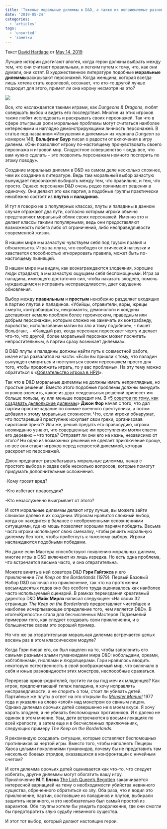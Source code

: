 ```yaml
---
title: 'Тяжелые моральные дилеммы в D&D, а также их неприемлемые разновидности, что продолжают появляться на играх'
date: '2019-05-24'
categories:
  - 'articles'
tags:
  - 'unsorted'
  - 'заметки'
---
```


Текст [David Hartlage](https://vk.com/away.php?to=https%3A%2F%2Fdmdavid.com%2Ftag%2Fauthor%2Fadmin%2F&cc_key=) от [May 14, 2019](https://vk.com/away.php?to=https%3A%2F%2Fdmdavid.com%2Ftag%2Fstrong-moral-dilemmas-in-dd-and-the-unwanted-kind-that-keeps-appearing%2F&cc_key=)

Лучшие истории достигают апогея, когда герои должны выбрать между тем, что они считают правильным, и легким путем к тому, что, как они думали, они хотят. В художественное литературе подобные **моральные дилеммы**раскрывают персонажей. Когда женщина, которая всегда лишь хотела стать королевой, осознает, что кто-то другой лучше подходит для этого, примет ли она корону несмотря на это?

![](https://pp.userapi.com/c853428/v853428649/48744/ImT-N4MShi8.jpg)

Все, кто наслаждается такими играми, как *Dungeons & Dragons*, любят совершать выбор и видеть его последствия. Многие из этих игроков также любят исследовать и раскрывать своих персонажей. Так что в сфере отыгрыша роли моральные проблемы могут считаться наиболее интересными и наглядно демонстрирующими личность персонажей. В статье под названием «Искушения и дилеммы» из журнала *Dungeon* за номером 148, **Вольфганг Баур** писал о радости от включения в игру дилемм. «Они позволяют игроку по-настоящему прочувствовать своего персонажа и игровой мир. Сладостное совершенство – ведь все, что вам нужно сделать – это позволить персонажам немного поспорить по этому поводу».

Создание моральных дилемм в D&D на самом деле несколько сложнее, чем их создание в литературе. Ведь там моральный выбор зачастую вынуждает персонажей выбирать между тем, что правильно, и тем, что просто. Однако персонажи D&D очень редко принимают решения в одиночку. Они делают это как партия, а подобные группы практически неизбежно состоят из **плутов** и **паладинов**.

И тут я говорю не о популярных классах, плуты и паладины в данном случае отражают два пути, согласно которым игроки обычно представляют моральный облик своих персонажей. Именно это и делает классы такими популярными, ведь они предоставляют возможность побега либо от ограничений, либо несправедливости современной жизни.

В нашем мире мы зачастую чувствуем себя под грузом правил и обязательств. Игра за плута, что свободен от этической нагрузки и хвастается способностью игнорировать правила, может быть по-настоящему пьянящей.

В нашем мире мы видим, как вознаграждаются злодеяния, хорошие люди страдают, а мы зачастую ощущаем себя беспомощными. Игра за паладина, имеющего достаточно сил, чтобы наказать злодеев, помочь нуждающимся и исправить несправедливости, дает ощущение обновления.

Выбор между **правильным** и **простым** неизбежно разделяет входящих в партию плутов и паладинов. «Убийцы, отравители, воры, жрецы смерти, контрабандисты, некроманты, демонологи и колдуны доставляют немало проблем более героическим, праведным или добрым персонажам, которым сложно не замечать их контрабанду, воровство, использовании магии во зло и тому подобное», - пишет Вольфганг, - «Каждый раз, когда персонаж пересекает черту и делает что-то, что другой, более моральный персонаж может посчитать непростительным, в партии сразу возникает дилемма».

В D&D плуты и паладины должны найти путь к совместной работе, иначе игра развалится на части. «Если вы пришли к тому, что паладин вынужден смириться и поступиться своим персонажем просто для того, чтобы продолжить играть, то у вас проблемы». На эту тему можно обратиться к «[Обязательство игрока в НРИ](https://vk.com/away.php?to=https%3A%2F%2Fdmdavid.com%2Ftag%2Fa-role-playing-game-players-obligation%2F&cc_key=)».

Так что в D&D моральные дилеммы не должны иметь неприглядные, но простые решения. Вместо этого подобные проблемы должны вынудить игроков взвесить, какое из двух неидеальных решений принесет им больше пользы, ну или меньше повредит им. В «[5 советов по тому, как создавать дьявольские дилеммы](https://vk.com/away.php?to=https%3A%2F%2Fwww.roleplayingtips.com%2Frptn%2Frpt619-5-tips-design-diabolical-dilemmas%2F&cc_key=)» **Джон Фор** начал с того, что дал партии простое задание по поимке военного преступника, а потом добавил к этому моральные сложности. Что, если игроки обнаружат, что постаревший преступник искупает свои грехи, организовав сиротский приют? Или же, решив предать его правосудию, игроки неожиданно узнают, что совершенные им преступления могли спасти его деревню – что тогда? Отправят ли они его на казнь, независимо от этого? Ни одно из возможных решений не сделает приключение проще, но все они ставят игроков перед непростой дилеммой, которая раскроет их персонажей.

Джон предлагает разрабатывать моральные дилеммы, начав с простого выбора и задав себе несколько вопросов, которые помогут придумать дополнительные осложнения.

\-Кому грозит вред?

\-Кто избегает правосудия?

\-Кто незаслуженно выигрывает от этого?

И хотя моральные дилеммы делают игру лучше, вы можете зайти слишком далеко в их создании. Игрокам нравится сложный выбор, когда он находится в балансе с необременными осложнениями ситуациями, где их мощь позволяет хорошим парням победить. Весьма часто игроки используют свою смекалку, чтобы решить моральную дилемму без того, чтобы прибегнуть к тяжелому выбору. Игроки наслаждаются подобными победами.

Но даже если Мастера способствуют появлению моральных дилемм, многие игры в D&D включают их лишь изредка. Но есть одна проблема, что встречается весьма часто, и она отвратительна.

Можете винить в ней соавтора D&D **Гэри Гайгэкса** и его приключение *The Keep on the Borderlands* (1979). Первый Базовый Набор D&D включал это приключение, так что на протяжении восьмидесятых годов оно без особого труда оценивалось как наиболее часто используемый сценарий. В рамках переиздания креативный директор D&D **Майк Мирлз** написал следующее: «На своих 32 страницах *The Keep on the Borderlands* предоставляет чистейшее и наиболее исчерпывающее определение того, чем является D&D». В итоге«Крепость» стала для бесчисленных Мастеров Подземелий примером того, как следует создавать свои приключения, и в большинстве своем это хороший пример.

Но что же за отвратительная моральная дилемма встречается целых восемь раз в этом классическом модуле?

Когда Гэри писал его, он был нацелен на то, чтобы заполонить его самыми разными злыми гуманоидами мира D&D: кобольдами, орками, хобгоблинами, гноллами и людоящерами. Гэри нравилось вводить некоторую естественность в свой воображаемый мир, что включало в себя и юные разновидности этих монстров, неспособные сражаться.

Перерезав орков-родителей, пустите ли вы под меч их младенцев? Как игрок, предпочитающий типаж паладина, я хочу исправлять несправедливости, а не спорить о том, стоит ли убивать детей. Партийные же плуты в ответ на это открыли бы *[Monster Manual](https://vk.com/away.php?to=https%3A%2F%2Fwww.dmsguild.com%2Fproduct%2F17002%2FMonster-Manual-1e%3Faffiliate_id%3D8278&cc_key=)* 1977 года и указали на слово «злой» над монстром со свиным лицом. Однако дилемма орочьих детей совершенно не в моем вкусе. Я хочу карать злодеев, а не убивать беспомощных противников. И я далеко не одинок в этом мнение. Увы, дети встречаются в восьми локациях по всей крепости, а затем еще и в бесчисленных приключениях, следующих примеру *The Keep on the Borderlands*.

Я рекомендую создавать ситуации, которые оставляют беспомощных противников за чертой игры. Вместо того, чтобы наполнять Пещеры Хаоса целыми поколениями гуманоидов, почему бы не представить там несколько боевых отрядов, оказавшихся в конфронтации с ничейным счетом?

И хотя дилемма орочьих детей оценивается как что-то, что следует избегать, другие дилеммы могут обогатить вашу игру. Приключение **М.Т.Блэка** [The Lich Queen’s Begotten](https://vk.com/away.php?to=https%3A%2F%2Fwww.dmsguild.com%2Fproduct%2F242645%2FThe-LichQueens-Begotten%3Faffiliate_id%3D8278&cc_key=) заканчивается интересной вариацией на тему о необходимости убийства невинного существа, обреченного обратиться ко злу. Оба раза, что я водил это приключение, партии, состоявшие из паладинов и плутов, выбирали защитить невинного, и это необязательно был самый простой из вариантов. Обе группы хотели бы увидеть продолжение, где они смогли бы предотвратить злую судьбу невинного существа.

И этот тот выбор, который делают настоящие герои.
